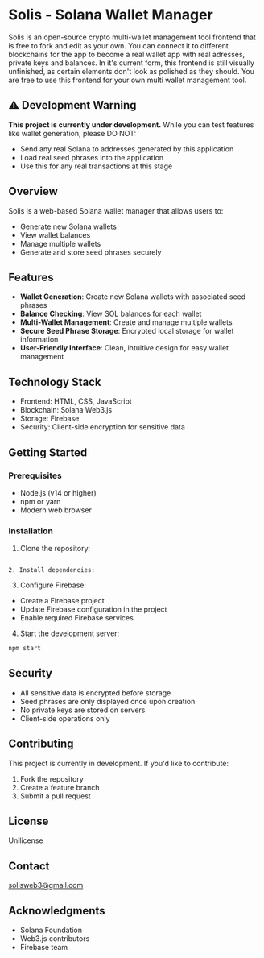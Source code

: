 # Solis - Solana Wallet Manager
Solis is an open-source crypto multi-wallet management tool frontend that is free to fork and edit as your own. You can connect it to different blockchains for the app to become a real wallet app with real adresses, private keys and balances. In it's current form, this frontend is still visually unfinished, as certain elements don't look as polished as they should. You are free to use this frontend for your own multi wallet management tool. 

## ⚠️ Development Warning
**This project is currently under development.** While you can test features like wallet generation, please DO NOT:
- Send any real Solana to addresses generated by this application
- Load real seed phrases into the application
- Use this for any real transactions at this stage

## Overview
Solis is a web-based Solana wallet manager that allows users to:
- Generate new Solana wallets
- View wallet balances
- Manage multiple wallets
- Generate and store seed phrases securely

## Features
- **Wallet Generation**: Create new Solana wallets with associated seed phrases
- **Balance Checking**: View SOL balances for each wallet
- **Multi-Wallet Management**: Create and manage multiple wallets
- **Secure Seed Phrase Storage**: Encrypted local storage for wallet information
- **User-Friendly Interface**: Clean, intuitive design for easy wallet management

## Technology Stack
- Frontend: HTML, CSS, JavaScript
- Blockchain: Solana Web3.js
- Storage: Firebase
- Security: Client-side encryption for sensitive data

## Getting Started

### Prerequisites
- Node.js (v14 or higher)
- npm or yarn
- Modern web browser

### Installation
1. Clone the repository:
```

2. Install dependencies:
```

3. Configure Firebase:
- Create a Firebase project
- Update Firebase configuration in the project
- Enable required Firebase services

4. Start the development server:
```bash
npm start
```

## Security
- All sensitive data is encrypted before storage
- Seed phrases are only displayed once upon creation
- No private keys are stored on servers
- Client-side operations only

## Contributing
This project is currently in development. If you'd like to contribute:
1. Fork the repository
2. Create a feature branch
3. Submit a pull request

## License
Unilicense

## Contact
solisweb3@gmail.com

## Acknowledgments
- Solana Foundation
- Web3.js contributors
- Firebase team
